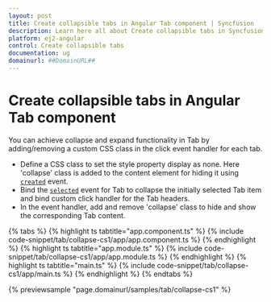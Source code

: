 ```yaml
---
layout: post
title: Create collapsible tabs in Angular Tab component | Syncfusion
description: Learn here all about Create collapsible tabs in Syncfusion Angular Tab component of Syncfusion Essential JS 2 and more.
platform: ej2-angular
control: Create collapsible tabs 
documentation: ug
domainurl: ##DomainURL##
---
```


# Create collapsible tabs in Angular Tab component

You can achieve collapse and expand functionality in Tab by adding/removing a custom CSS class in the click event handler for each tab.
* Define a CSS class to set the style property display as none. Here 'collapse' class is added to the content element for hiding it using [`created`](https://ej2.syncfusion.com/angular/documentation/api/tab#created) event.
* Bind the [`selected`](https://ej2.syncfusion.com/angular/documentation/api/tab#selected) event for Tab to collapse the initially selected Tab item
and bind custom click handler for the Tab headers.
* In the event handler, add and remove 'collapse' class to hide and show the corresponding Tab content.

{% tabs %}
{% highlight ts tabtitle="app.component.ts" %}
{% include code-snippet/tab/collapse-cs1/app/app.component.ts %}
{% endhighlight %}
{% highlight ts tabtitle="app.module.ts" %}
{% include code-snippet/tab/collapse-cs1/app/app.module.ts %}
{% endhighlight %}
{% highlight ts tabtitle="main.ts" %}
{% include code-snippet/tab/collapse-cs1/app/main.ts %}
{% endhighlight %}
{% endtabs %}
  
{% previewsample "page.domainurl/samples/tab/collapse-cs1" %}
